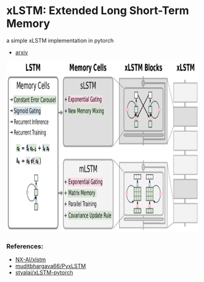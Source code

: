 # xLSTM: Extended Long Short-Term Memory

a simple xLSTM implementation in pytorch
- [arxiv](https://arxiv.org/abs/2405.04517)

<div align="center">
    <img src="./assets/xlstm.png" width=750 height=450>
</div>

### References:
- [NX-AI/xlstm](https://github.com/NX-AI/xlstm/tree/main)
- [muditbhargava66/PyxLSTM](https://github.com/muditbhargava66/PyxLSTM/tree/main)
- [styalai/xLSTM-pytorch](https://github.com/styalai/xLSTM-pytorch)
